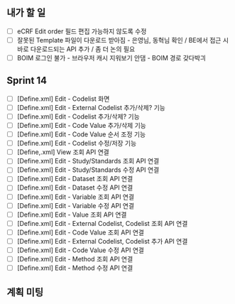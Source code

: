 ## 내가 할 일
- [ ] eCRF Edit order 필드 편집 가능하지 않도록 수정
- [ ] 잘못된 Template 파일이 다운로드 받아짐 - 은영님, 동혁님 확인 / BE에서 접근 시 바로 다운로드되는 API 추가 / 좀 더 논의 필요
- [ ] BOIM 로그인 불가 - 브라우저 캐시 지워보기 안댐 - BOIM 경로 갖다박긔

## Sprint 14
- [ ] \[Define.xml\] Edit - Codelist 화면
- [ ] \[Define.xml\] Edit - External Codelist 추가/삭제? 기능
- [ ] \[Define.xml\] Edit - Codelist 추가/삭제? 기능
- [ ] \[Define.xml\] Edit - Code Value 추가/삭제 기능
- [ ] \[Define.xml\] Edit - Code Value 순서 조정 기능
- [ ] \[Define.xml\] Edit - Codelist 수정/저장 기능
- [ ] \[Define,.xml] View 조회 API 연결
- [ ]  \[Define.xml\] Edit - Study/Standards 조회 API 연결
- [ ]  \[Define.xml\] Edit - Study/Standards 수정 API 연결
- [ ] \[Define.xml\] Edit - Dataset 조회 API 연결
- [ ] \[Define.xml\] Edit - Dataset 수정 API 연결
- [ ] \[Define.xml\] Edit - Variable 조회 API 연결
- [ ] \[Define.xml\] Edit - Variable 수정 API 연결
- [ ] \[Define.xml\] Edit - Value 조회 API 연결
- [ ] \[Define.xml\] Edit - External Codelist, Codelist 조회 API 연결
- [ ] \[Define.xml\] Edit - Code Value 조회 API 연결
- [ ] \[Define.xml\] Edit - External Codelist, Codelist 추가 API 연결
- [ ]  \[Define.xml\] Edit - Code Value 수정 API 연결
- [ ] \[Define.xml\] Edit - Method 조회 API 연결
- [ ] \[Define.xml\] Edit - Method 수정 API 연결

## 계획 미팅
